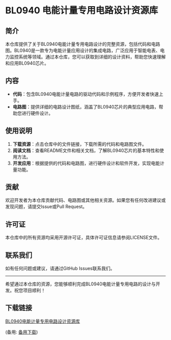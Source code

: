  # BL0940 电能计量专用电路设计资源库

 ## 简介

 本仓库提供了关于BL0940电能计量专用电路设计的完整资源，包括代码和电路图。BL0940是一款专为电能计量应用设计的集成电路，广泛应用于智能电表、电力监控系统等领域。通过本仓库，您可以获取到详细的设计资料，帮助您快速理解和应用BL0940芯片。

 ## 内容

 - **代码**：包含BL0940电能计量电路的驱动代码和示例程序，方便开发者快速上手。
 - **电路图**：提供详细的电路设计图纸，涵盖了BL0940芯片的典型应用电路，帮助您进行硬件设计。

 ## 使用说明

 1. **下载资源**：点击仓库中的文件链接，下载所需的代码和电路图文件。
 2. **阅读文档**：查看README文件和相关文档，了解BL0940芯片的基本特性和使用方法。
 3. **开发应用**：根据提供的代码和电路图，进行硬件设计和软件开发，实现电能计量功能。

 ## 贡献

 欢迎开发者为本仓库贡献代码、电路图或其他相关资源。如果您有任何改进建议或发现问题，请提交Issue或Pull Request。

 ## 许可证

 本仓库中的所有资源均采用开源许可证，具体许可证信息请参阅LICENSE文件。

 ## 联系我们

 如有任何问题或建议，请通过GitHub Issues联系我们。

 ---

 希望通过本仓库的资源，您能够顺利完成BL0940电能计量专用电路的设计与开发。祝您项目顺利！

 ## 下载链接
 [BL0940电能计量专用电路设计资源库](https://pan.quark.cn/s/c1f8cf065f80) 

 (备用: [备用下载](https://pan.baidu.com/s/1B72_yArMDXTKY4ZJYBDPPQ?pwd=1234))
